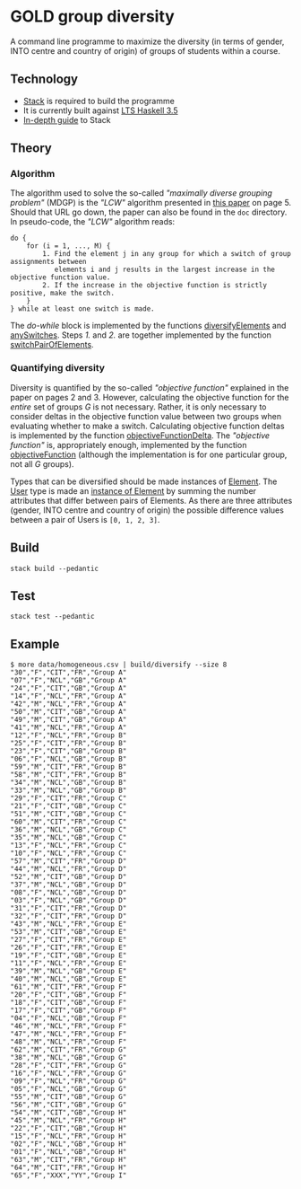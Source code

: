 # GOLD group diversity

A command line programme to maximize the diversity (in terms of gender, INTO centre and country of origin) of groups of students within a course.

## Technology

* [Stack](https://github.com/commercialhaskell/stack) is required to build the programme
* It is currently built against [LTS Haskell 3.5](https://www.stackage.org/lts-3.5)
* [In-depth guide](https://github.com/commercialhaskell/stack/blob/master/GUIDE.md) to Stack

## Theory

### Algorithm

The algorithm used to solve the so-called *"maximally diverse grouping problem"* (MDGP) is the *"LCW"* algorithm presented in [this paper](http://www.uv.es/rmarti/paper/docs/mdp7.pdf) on page 5. Should that URL go down, the paper can also be found in the `doc` directory. In pseudo-code, the *"LCW"* algorithm reads:

```
do {
    for (i = 1, ..., M) {
        1. Find the element j in any group for which a switch of group assignments between
           elements i and j results in the largest increase in the objective function value.
        2. If the increase in the objective function is strictly positive, make the switch.
    }
} while at least one switch is made.
```

The *do-while* block is implemented by the functions [diversifyElements](https://github.com/INTO-University-Partnerships/gold-group-diversity/blob/master/src/Lib.hs#L31) and [anySwitches](https://github.com/INTO-University-Partnerships/gold-group-diversity/blob/master/src/Lib.hs#L62). Steps *1.* and *2.* are together implemented by the function [switchPairOfElements](https://github.com/INTO-University-Partnerships/gold-group-diversity/blob/master/src/Lib.hs#L76).

### Quantifying diversity

Diversity is quantified by the so-called *"objective function"* explained in the paper on pages 2 and 3. However, calculating the objective function for the *entire* set of groups *G* is not necessary. Rather, it is only necessary to consider deltas in the objective function value between two groups when evaluating whether to make a switch. Calculating objective function deltas is implemented by the function [objectiveFunctionDelta](https://github.com/INTO-University-Partnerships/gold-group-diversity/blob/master/src/Lib.hs#L120). The *"objective function"*  is, appropriately enough, implemented by the function [objectiveFunction](https://github.com/INTO-University-Partnerships/gold-group-diversity/blob/master/src/Lib.hs#L50) (although the implementation is for one particular group, not all *G* groups).

Types that can be diversified should be made instances of [Element](https://github.com/INTO-University-Partnerships/gold-group-diversity/blob/master/src/Types.hs#L42). The [User](https://github.com/INTO-University-Partnerships/gold-group-diversity/blob/master/src/Types.hs#L34) type is made an [instance of Element](https://github.com/INTO-University-Partnerships/gold-group-diversity/blob/master/src/Types.hs#L45) by summing the number attributes that differ between pairs of Elements. As there are three attributes (gender, INTO centre and country of origin) the possible difference values between a pair of Users is `[0, 1, 2, 3]`.

## Build

    stack build --pedantic

## Test

    stack test --pedantic

## Example

    $ more data/homogeneous.csv | build/diversify --size 8
    "30","F","CIT","FR","Group A"
    "07","F","NCL","GB","Group A"
    "24","F","CIT","GB","Group A"
    "14","F","NCL","FR","Group A"
    "42","M","NCL","FR","Group A"
    "50","M","CIT","GB","Group A"
    "49","M","CIT","GB","Group A"
    "41","M","NCL","FR","Group A"
    "12","F","NCL","FR","Group B"
    "25","F","CIT","FR","Group B"
    "23","F","CIT","GB","Group B"
    "06","F","NCL","GB","Group B"
    "59","M","CIT","FR","Group B"
    "58","M","CIT","FR","Group B"
    "34","M","NCL","GB","Group B"
    "33","M","NCL","GB","Group B"
    "29","F","CIT","FR","Group C"
    "21","F","CIT","GB","Group C"
    "51","M","CIT","GB","Group C"
    "60","M","CIT","FR","Group C"
    "36","M","NCL","GB","Group C"
    "35","M","NCL","GB","Group C"
    "13","F","NCL","FR","Group C"
    "10","F","NCL","FR","Group C"
    "57","M","CIT","FR","Group D"
    "44","M","NCL","FR","Group D"
    "52","M","CIT","GB","Group D"
    "37","M","NCL","GB","Group D"
    "08","F","NCL","GB","Group D"
    "03","F","NCL","GB","Group D"
    "31","F","CIT","FR","Group D"
    "32","F","CIT","FR","Group D"
    "43","M","NCL","FR","Group E"
    "53","M","CIT","GB","Group E"
    "27","F","CIT","FR","Group E"
    "26","F","CIT","FR","Group E"
    "19","F","CIT","GB","Group E"
    "11","F","NCL","FR","Group E"
    "39","M","NCL","GB","Group E"
    "40","M","NCL","GB","Group E"
    "61","M","CIT","FR","Group F"
    "20","F","CIT","GB","Group F"
    "18","F","CIT","GB","Group F"
    "17","F","CIT","GB","Group F"
    "04","F","NCL","GB","Group F"
    "46","M","NCL","FR","Group F"
    "47","M","NCL","FR","Group F"
    "48","M","NCL","FR","Group F"
    "62","M","CIT","FR","Group G"
    "38","M","NCL","GB","Group G"
    "28","F","CIT","FR","Group G"
    "16","F","NCL","FR","Group G"
    "09","F","NCL","FR","Group G"
    "05","F","NCL","GB","Group G"
    "55","M","CIT","GB","Group G"
    "56","M","CIT","GB","Group G"
    "54","M","CIT","GB","Group H"
    "45","M","NCL","FR","Group H"
    "22","F","CIT","GB","Group H"
    "15","F","NCL","FR","Group H"
    "02","F","NCL","GB","Group H"
    "01","F","NCL","GB","Group H"
    "63","M","CIT","FR","Group H"
    "64","M","CIT","FR","Group H"
    "65","F","XXX","YY","Group I"
